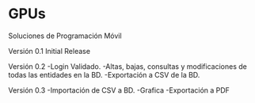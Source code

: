# GPUs
Soluciones de Programación Móvil

Versión 0.1 Initial Release

Versión 0.2
    -Login Validado.
    -Altas, bajas, consultas y modificaciones de todas las entidades en la BD.
    -Exportación a CSV de la BD.

Versión 0.3
    -Importación de CSV a BD.
    -Grafica
    -Exportación a PDF
